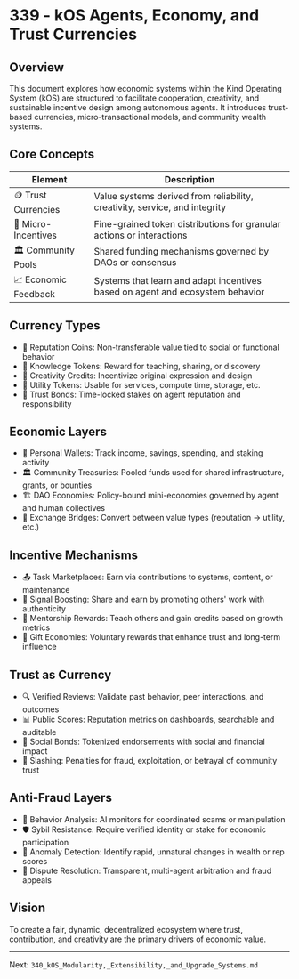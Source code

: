# 339 - kOS Agents, Economy, and Trust Currencies

## Overview
This document explores how economic systems within the Kind Operating System (kOS) are structured to facilitate cooperation, creativity, and sustainable incentive design among autonomous agents. It introduces trust-based currencies, micro-transactional models, and community wealth systems.

## Core Concepts
| Element               | Description                                                                 |
|-----------------------|-----------------------------------------------------------------------------|
| 🪙 Trust Currencies     | Value systems derived from reliability, creativity, service, and integrity     |
| 🧾 Micro-Incentives     | Fine-grained token distributions for granular actions or interactions          |
| 🏛️ Community Pools     | Shared funding mechanisms governed by DAOs or consensus                      |
| 📈 Economic Feedback    | Systems that learn and adapt incentives based on agent and ecosystem behavior |

## Currency Types
- 💠 Reputation Coins: Non-transferable value tied to social or functional behavior
- 🧠 Knowledge Tokens: Reward for teaching, sharing, or discovery
- 🎨 Creativity Credits: Incentivize original expression and design
- 🧮 Utility Tokens: Usable for services, compute time, storage, etc.
- 🔐 Trust Bonds: Time-locked stakes on agent reputation and responsibility

## Economic Layers
- 🧾 Personal Wallets: Track income, savings, spending, and staking activity
- 🏛️ Community Treasuries: Pooled funds used for shared infrastructure, grants, or bounties
- 🏗️ DAO Economies: Policy-bound mini-economies governed by agent and human collectives
- 🔁 Exchange Bridges: Convert between value types (reputation → utility, etc.)

## Incentive Mechanisms
- 📤 Task Marketplaces: Earn via contributions to systems, content, or maintenance
- 📣 Signal Boosting: Share and earn by promoting others' work with authenticity
- 🧠 Mentorship Rewards: Teach others and gain credits based on growth metrics
- 🎁 Gift Economies: Voluntary rewards that enhance trust and long-term influence

## Trust as Currency
- 🔍 Verified Reviews: Validate past behavior, peer interactions, and outcomes
- 📊 Public Scores: Reputation metrics on dashboards, searchable and auditable
- 🧬 Social Bonds: Tokenized endorsements with social and financial impact
- 🚫 Slashing: Penalties for fraud, exploitation, or betrayal of community trust

## Anti-Fraud Layers
- 🤖 Behavior Analysis: AI monitors for coordinated scams or manipulation
- 🛡️ Sybil Resistance: Require verified identity or stake for economic participation
- 🧠 Anomaly Detection: Identify rapid, unnatural changes in wealth or rep scores
- 📜 Dispute Resolution: Transparent, multi-agent arbitration and fraud appeals

## Vision
To create a fair, dynamic, decentralized ecosystem where trust, contribution, and creativity are the primary drivers of economic value.

---
Next: `340_kOS_Modularity,_Extensibility,_and_Upgrade_Systems.md`

